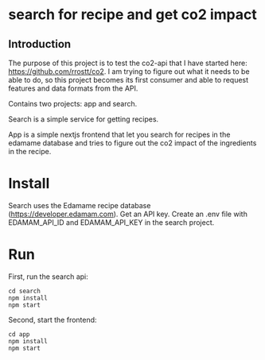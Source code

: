 # search for recipe and get co2 impact

## Introduction

The purpose of this project is to test the co2-api that I have started here: https://github.com/rrostt/co2. I am trying to figure out what it needs to be able to do, so this project becomes its first consumer and able to request features and data formats from the API.

Contains two projects: app and search.

Search is a simple service for getting recipes.

App is a simple nextjs frontend that let you search for recipes in the edamame database and tries to figure out the co2 impact of the ingredients in the recipe.

# Install

Search uses the Edamame recipe database (https://developer.edamam.com). Get an API key. Create an .env file with EDAMAM_API_ID and EDAMAM_API_KEY in the search project.

# Run

First, run the search api:

    cd search
    npm install
    npm start

Second, start the frontend:

    cd app
    npm install
    npm start
